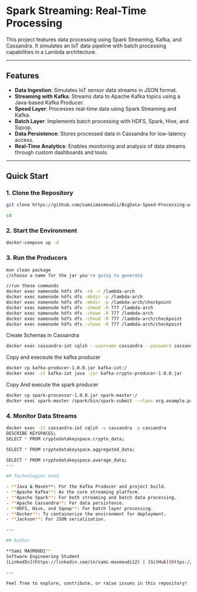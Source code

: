 # Spark Streaming: Real-Time Processing

This project features data processing using Spark Streaming, Kafka, and Cassandra. It simulates an IoT data pipeline with batch processing capabilities in a Lambda architecture.

---

## Features

- **Data Ingestion**: Simulates IoT sensor data streams in JSON format.
- **Streaming with Kafka**: Streams data to Apache Kafka topics using a Java-based Kafka Producer.
- **Speed Layer**: Processes real-time data using Spark Streaming and Kafka.
- **Batch Layer**: Implements batch processing with HDFS, Spark, Hive, and Sqoop.
- **Data Persistence**: Stores processed data in Cassandra for low-latency access.
- **Real-Time Analytics**: Enables monitoring and analysis of data streams through custom dashboards and tools.

---

## Quick Start

### 1. Clone the Repository
```bash
git clone https://github.com/samiimasmoudii/BigData-Speed-Processing-with-Spark-Streaming.git

cd 
```

### 2. Start the Environment
```bash
docker-compose up -d
```

### 3. Run the Producers 
```bash
mvn clean package
//choose a name for the jar you're going to generate
```
```bash 
//run these commands
docker exec namenode hdfs dfs -rm -r /lambda-arch
docker exec namenode hdfs dfs -mkdir -p /lambda-arch
docker exec namenode hdfs dfs -mkdir -p /lambda-arch/checkpoint
docker exec namenode hdfs dfs -chmod -R 777 /lambda-arch
docker exec namenode hdfs dfs -chown -R 777 /lambda-arch
docker exec namenode hdfs dfs -chmod -R 777 /lambda-arch/checkpoint
docker exec namenode hdfs dfs -chown -R 777 /lambda-arch/checkpoint
```


Create Schemas in Cassandra 
```bash 
docker exec cassandra-iot cqlsh --username cassandra --password cassandra -f /schema.cql
```
Copy and execeute the kafka producer 

```bash
docker cp kafka-producer-1.0.0.jar kafka-iot:/
docker exec -it kafka-iot java -jar kafka-crypto-producer-1.0.0.jar
```

Copy And execute the spark producer
```bash
docker cp spark-processor-1.0.0.jar spark-master:/
docker exec spark-master /spark/bin/spark-submit --class org.example.processor.StreamProcessor /spark-crypto-processor-1.0.0.jar
```







### 4. Monitor Data Streams
```bash
docker exec -it cassandra-iot cqlsh -u cassandra -p cassandra
DESCRIBE KEYSPACES;
SELECT * FROM cryptodatakeyspace.crypto_data;

SELECT * FROM cryptodatakeyspace.aggregated_data;

SELECT * FROM cryptodatakeyspace.average_data;
---

## Technologies Used

- **Java & Maven**: For the Kafka Producer and project build.
- **Apache Kafka**: As the core streaming platform.
- **Apache Spark**: For both streaming and batch data processing.
- **Apache Cassandra**: For data persistence.
- **HDFS, Hive, and Sqoop**: For batch layer processing.
- **Docker**: To containerize the environment for deployment.
- **Jackson**: For JSON serialization.

---

## Author

**Sami MASMOUDI**  
Software Engineering Student  
[LinkedIn](https://linkedin.com/in/sami-masmoudi12) | [GitHub](https://github.com/samiimasmoudii)

---

Feel free to explore, contribute, or raise issues in this repository!


